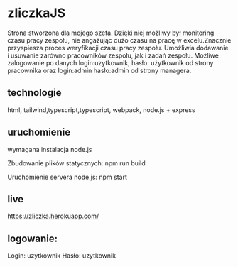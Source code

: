 # zliczkaJS

Strona stworzona dla mojego szefa. Dzięki niej możliwy był monitoring czasu pracy zespołu, nie angażując dużo czasu na pracę w excelu.Znacznie przyspiesza proces weryfikacji czasu pracy zespołu. Umożliwia dodawanie i usuwanie zarówno pracowników zespołu, jak i zadań zespołu. Możliwe zalogowanie po danych login:uzytkownik, hasło: użytkownik od strony pracownika oraz login:admin hasło:admin od strony managera.  

## technologie

html, tailwind,typescript,typescript, webpack, node.js + express

## uruchomienie

wymagana instalacja node.js

Zbudowanie plików statycznych:
npm run build

Uruchomienie servera node.js:
npm start

## live

https://zliczka.herokuapp.com/

## logowanie:

Login: uzytkownik
Hasło: uzytkownik
